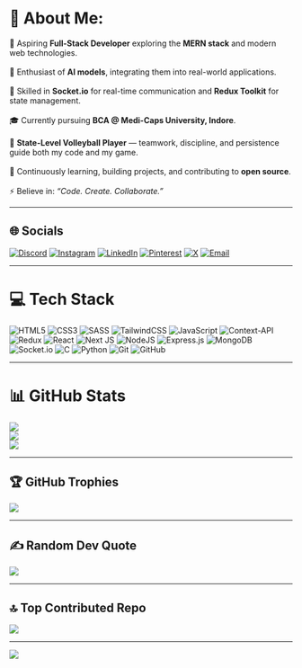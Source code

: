 # 💫 About Me:
🚀 Aspiring **Full-Stack Developer** exploring the **MERN stack** and modern web technologies. <br><br>
🤖 Enthusiast of **AI models**, integrating them into real-world applications. <br><br>
🔌 Skilled in **Socket.io** for real-time communication and **Redux Toolkit** for state management. <br><br>
🎓 Currently pursuing **BCA @ Medi-Caps University, Indore**. <br><br>
🏐 **State-Level Volleyball Player** — teamwork, discipline, and persistence guide both my code and my game. <br><br>
🌱 Continuously learning, building projects, and contributing to **open source**. <br><br>
⚡ Believe in: *“Code. Create. Collaborate.”*  

---

## 🌐 Socials
[![Discord](https://img.shields.io/badge/Discord-%237289DA.svg?logo=discord&logoColor=white)](https://discord.com/channels/@me) 
[![Instagram](https://img.shields.io/badge/Instagram-%23E4405F.svg?logo=Instagram&logoColor=white)](https://www.instagram.com/_singhkunal___?igsh=MXN1Y3lhbGs0OHJnMA==) 
[![LinkedIn](https://img.shields.io/badge/LinkedIn-%230077B5.svg?logo=linkedin&logoColor=white)](https://www.linkedin.com/in/kunal-patel-020b19285/) 
[![Pinterest](https://img.shields.io/badge/Pinterest-%23E60023.svg?logo=Pinterest&logoColor=white)](https://in.pinterest.com/kunalsingh7053patel/) 
[![X](https://img.shields.io/badge/X-black.svg?logo=X&logoColor=white)](https://x.com/kunalsingh7053) 
[![Email](https://img.shields.io/badge/Email-D14836?logo=gmail&logoColor=white)](mailto:kunalsingh7053patel@gmail.com)  

---

# 💻 Tech Stack
![HTML5](https://img.shields.io/badge/html5-%23E34F26.svg?style=for-the-badge&logo=html5&logoColor=white)
![CSS3](https://img.shields.io/badge/css3-%231572B6.svg?style=for-the-badge&logo=css3&logoColor=white)
![SASS](https://img.shields.io/badge/SASS-hotpink.svg?style=for-the-badge&logo=SASS&logoColor=white)
![TailwindCSS](https://img.shields.io/badge/tailwindcss-%2338B2AC.svg?style=for-the-badge&logo=tailwind-css&logoColor=white)
![JavaScript](https://img.shields.io/badge/javascript-%23323330.svg?style=for-the-badge&logo=javascript&logoColor=%23F7DF1E)
![Context-API](https://img.shields.io/badge/Context--API-000000?style=for-the-badge&logo=react)
![Redux](https://img.shields.io/badge/redux-%23593d88.svg?style=for-the-badge&logo=redux&logoColor=white)
![React](https://img.shields.io/badge/react-%2320232a.svg?style=for-the-badge&logo=react&logoColor=%2361DAFB)
![Next JS](https://img.shields.io/badge/Next-black?style=for-the-badge&logo=next.js&logoColor=white)
![NodeJS](https://img.shields.io/badge/node.js-6DA55F?style=for-the-badge&logo=node.js&logoColor=white)
![Express.js](https://img.shields.io/badge/express.js-%23404d59.svg?style=for-the-badge&logo=express&logoColor=%2361DAFB)
![MongoDB](https://img.shields.io/badge/MongoDB-%234ea94b.svg?style=for-the-badge&logo=mongodb&logoColor=white)
![Socket.io](https://img.shields.io/badge/Socket.io-black?style=for-the-badge&logo=socket.io&badgeColor=010101)
![C](https://img.shields.io/badge/c-%2300599C.svg?style=for-the-badge&logo=c&logoColor=white)
![Python](https://img.shields.io/badge/python-3670A0?style=for-the-badge&logo=python&logoColor=ffdd54)
![Git](https://img.shields.io/badge/git-%23F05033.svg?style=for-the-badge&logo=git&logoColor=white)
![GitHub](https://img.shields.io/badge/github-%23121011.svg?style=for-the-badge&logo=github&logoColor=white)

---

# 📊 GitHub Stats
![](https://github-readme-stats.vercel.app/api?username=kunalsingh7053&theme=ocean_dark&hide_border=true&include_all_commits=false&count_private=false)  
![](https://nirzak-streak-stats.vercel.app/?user=kunalsingh7053&theme=ocean_dark&hide_border=true)  
![](https://github-readme-stats.vercel.app/api/top-langs/?username=kunalsingh7053&theme=ocean_dark&hide_border=true&layout=compact)

---

## 🏆 GitHub Trophies
![](https://github-profile-trophy.vercel.app/?username=kunalsingh7053&theme=onedark&no-frame=false&no-bg=true&margin-w=4)

---

## ✍️ Random Dev Quote
![](https://quotes-github-readme.vercel.app/api?type=horizontal&theme=radical)

---

## 🔝 Top Contributed Repo
![](https://github-contributor-stats.vercel.app/api?username=kunalsingh7053&limit=5&theme=dark&combine_all_yearly_contributions=true)

---

[![](https://visitcount.itsvg.in/api?id=kunalsingh7053&icon=2&color=1)](https://visitcount.itsvg.in)

<!-- Proudly created with GPRM ( https://gprm.itsvg.in ) -->
